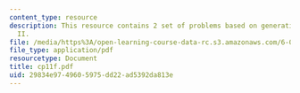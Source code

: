 ```yaml
---
content_type: resource
description: This resource contains 2 set of problems based on generating functions
  II.
file: /media/https%3A/open-learning-course-data-rc.s3.amazonaws.com/6-042j-mathematics-for-computer-science-fall-2005/29834e9749605975dd22ad5392da813e_cp11f.pdf
file_type: application/pdf
resourcetype: Document
title: cp11f.pdf
uid: 29834e97-4960-5975-dd22-ad5392da813e
---
```

